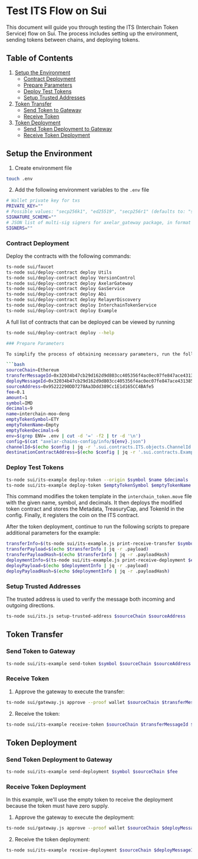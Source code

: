 # Test ITS Flow on Sui

This document will guide you through testing the ITS (Interchain Token Service) flow on Sui. The process includes setting up the environment, sending tokens between chains, and deploying tokens.

## Table of Contents

1. [Setup the Environment](#setup-the-environment)
    - [Contract Deployment](#contract-deployment)
    - [Prepare Parameters](#prepare-parameters)
    - [Deploy Test Tokens](#deploy-test-tokens)
    - [Setup Trusted Addresses](#setup-trusted-addresses)
2. [Token Transfer](#token-transfer)
    - [Send Token to Gateway](#send-token-to-gateway)
    - [Receive Token](#receive-token)
3. [Token Deployment](#token-deployment)
    - [Send Token Deployment to Gateway](#send-token-deployment-to-gateway)
    - [Receive Token Deployment](#receive-token-deployment)

## Setup the Environment

1. Create environment file
```bash
touch .env
```
2. Add the following environment variables to the `.env` file
```bash
# Wallet private key for txs
PRIVATE_KEY=""
# Possible values: "secp256k1", "ed25519", "secp256r1" (defaults to: "secp256k1")
SIGNATURE_SCHEME=""
# JSON list of multi-sig signers for axelar_gateway package, in format `{"signers": [{"publicKey": "string","weight": number,"schemeType": "string"}],"threshold": number}`
SIGNERS=""
```

### Contract Deployment

Deploy the contracts with the following commands:

```bash
ts-node sui/faucet
ts-node sui/deploy-contract deploy Utils
ts-node sui/deploy-contract deploy VersionControl
ts-node sui/deploy-contract deploy AxelarGateway
ts-node sui/deploy-contract deploy GasService
ts-node sui/deploy-contract deploy Abi
ts-node sui/deploy-contract deploy RelayerDiscovery
ts-node sui/deploy-contract deploy InterchainTokenService
ts-node sui/deploy-contract deploy Example
```

A full list of contracts that can be deployed can be viewed by running
```bash
ts-node sui/deploy-contract deploy --help

### Prepare Parameters

To simplify the process of obtaining necessary parameters, run the following script:

```bash
sourceChain=Ethereum
transferMessageId=0x32034b47cb29d162d9d803cc405356f4ac0ec07fe847ace431385fe8acf3e6e5-01
deployMessageId=0x32034b47cb29d162d9d803cc405356f4ac0ec07fe847ace431385fe8acf3e6e5-02
sourceAddress=0x95222290DD7278Aa3Ddd389Cc1E1d165CC4BAfe5
fee=0.1
amount=1
symbol=IMD
decimals=9
name=interchain-moo-deng
emptyTokenSymbol=ETY
emptyTokenName=Empty
emptyTokenDecimals=6
env=$(grep ENV= .env | cut -d '=' -f2 | tr -d '\n')
config=$(cat "axelar-chains-config/info/${env}.json")
channelId=$(echo $config | jq -r '.sui.contracts.ITS.objects.ChannelId')
destinationContractAddress=$(echo $config | jq -r '.sui.contracts.Example.objects.ItsChannelId')
```

### Deploy Test Tokens

```bash
ts-node sui/its-example deploy-token --origin $symbol $name $decimals
ts-node sui/its-example deploy-token $emptyTokenSymbol $emptyTokenName $emptyTokenDecimals
```

This command modifies the token template in the `interchain_token.move` file with the given name, symbol, and decimals. It then deploys the modified token contract and stores the Metadata, TreasuryCap, and TokenId in the config. Finally, it registers the coin on the ITS contract.

After the token deployment, continue to run the following scripts to prepare additional parameters for the example:

```bash
transferInfo=$(ts-node sui/its-example.js print-receive-transfer $symbol $sourceAddress $amount)
transferPayload=$(echo $transferInfo | jq -r .payload)
transferPayloadHash=$(echo $transferInfo | jq -r .payloadHash)
deploymentInfo=$(ts-node sui/its-example.js print-receive-deployment $emptyTokenName $emptyTokenSymbol $emptyTokenDecimals)
deployPayload=$(echo $deploymentInfo | jq -r .payload)
deployPayloadHash=$(echo $deploymentInfo | jq -r .payloadHash)
```

### Setup Trusted Addresses

The trusted address is used to verify the message both incoming and outgoing directions.

```bash
ts-node sui/its.js setup-trusted-address $sourceChain $sourceAddress
```

## Token Transfer

### Send Token to Gateway

```bash
ts-node sui/its-example send-token $symbol $sourceChain $sourceAddress $fee $amount
```

### Receive Token

1. Approve the gateway to execute the transfer:

```bash
ts-node sui/gateway.js approve --proof wallet $sourceChain $transferMessageId $sourceAddress $channelId $transferPayloadHash
```

2. Receive the token:

```bash
ts-node sui/its-example receive-token $sourceChain $transferMessageId $sourceAddress $symbol $transferPayload
```

## Token Deployment

### Send Token Deployment to Gateway

```bash
ts-node sui/its-example send-deployment $symbol $sourceChain $fee
```

### Receive Token Deployment

In this example, we'll use the empty token to receive the deployment because the token must have zero supply.

1. Approve the gateway to execute the deployment:

```bash
ts-node sui/gateway.js approve --proof wallet $sourceChain $deployMessageId $sourceAddress $channelId $deployPayloadHash
```

2. Receive the token deployment:

```bash
ts-node sui/its-example receive-deployment $sourceChain $deployMessageId $sourceAddress $emptyTokenSymbol $deployPayload

```
